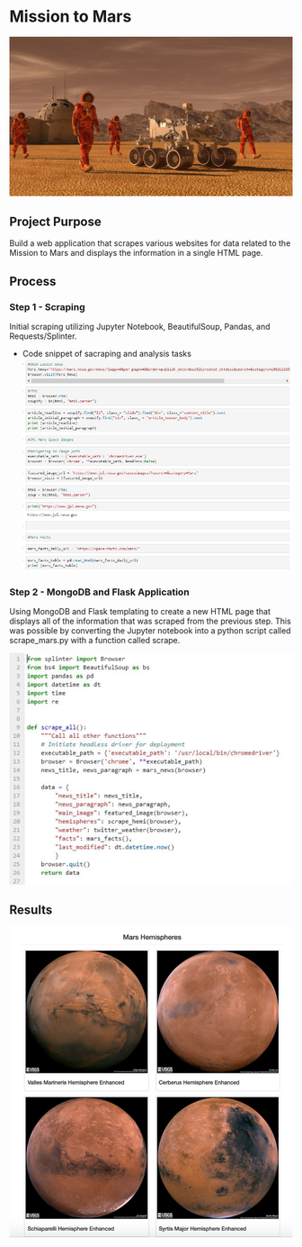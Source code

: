 # Mission to Mars
![Screenshot](Screenshots/mars.jpg "Screenshot")

## Project Purpose
Build a web application that scrapes various websites for data related to the Mission to Mars and displays the information in a single HTML page.

## Process

### Step 1 - Scraping
Initial scraping utilizing Jupyter Notebook, BeautifulSoup, Pandas, and Requests/Splinter.

- Code snippet of sacraping and analysis tasks ![Screenshot](Screenshots/scrape.JPG "Screenshot")


### Step 2 - MongoDB and Flask Application

Using MongoDB and Flask templating to create a new HTML page that displays all of the information that was scraped from the previous step.  This was possible by converting the Jupyter notebook into a python script called scrape_mars.py with a function called scrape.

![Screenshot](Screenshots/scrape2.JPG "Screenshot")

## Results

![Screenshot](Screenshots/mars2.jpg "Screenshot")
